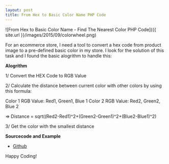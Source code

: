 ```yaml
---
layout: post
title: From Hex to Basic Color Name PHP Code
---
```


![From Hex to Basic Color Name - Find The Nearest Color PHP Code]({{ site.url }}/images/2015/09/colorwheel.png)

For an ecommerce store, I need a tool to convert a hex code from product image to a pre-defined basic color in my store. I look for the solution of this task and I found the basic alogrithm to handle this:

**Alogrithm**

1/ Convert the HEX Code to RGB Value

2/ Calculate the distance between current color with other colors by using this formula:

Color 1 RGB Value: Red1, Green1, Blue 1
Color 2 RGB Value: Red2, Green2, Blue 2

=> Distance = sqrt((Red2-Red1)^2+(Green2-Green1)^2+(Blue2-Blue1)^2)

3/ Get the color with the smallest distance

**Sourcecode and Example**

+ [Github](https://github.com/nganhtuan63/Color-Found)


Happy Coding!